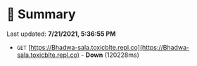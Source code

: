 # 📖 Summary
Last updated: **7/21/2021, 5:36:55 PM**

- `GET` [https://Bhadwa-sala.toxicblte.repl.co](https://Bhadwa-sala.toxicblte.repl.co) - **Down** (120228ms)
